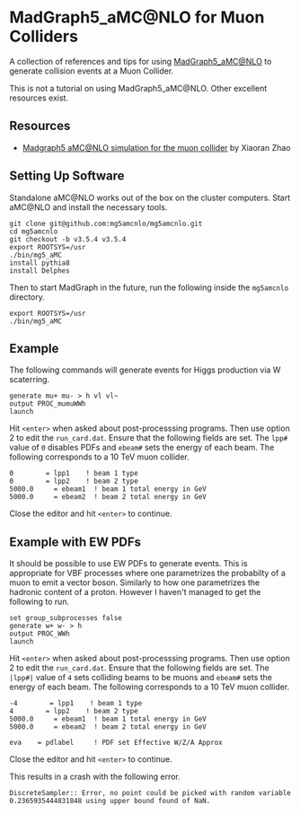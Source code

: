 # MadGraph5_aMC@NLO for Muon Colliders

A collection of references and tips for using [MadGraph5_aMC@NLO](https://launchpad.net/mg5amcnlo) to generate collision events at a Muon Collider.

This is not a tutorial on using MadGraph5_aMC@NLO. Other excellent resources exist.

## Resources
- [Madgraph5 aMC@NLO simulation for the muon collider](https://indico.cern.ch/event/801616/contributions/3358582/attachments/1827532/2991430/muon_mg5.pdf) by Xiaoran Zhao

## Setting Up Software

Standalone aMC@NLO works out of the box on the cluster computers. Start aMC@NLO and install the necessary tools.

```shell
git clone git@github.com:mg5amcnlo/mg5amcnlo.git
cd mg5amcnlo
git checkout -b v3.5.4 v3.5.4
export ROOTSYS=/usr
./bin/mg5_aMC
install pythia8
install Delphes
```

Then to start MadGraph in the future, run the following inside the `mg5amcnlo` directory.

```shell
export ROOTSYS=/usr
./bin/mg5_aMC
```

## Example

The following commands will generate events for Higgs production via W scaterring.

```
generate mu+ mu- > h vl vl~
output PROC_mumuWWh
launch
```

Hit `<enter>` when asked about post-processsing programs. Then use option 2 to edit the `run_card.dat`. Ensure that the following fields are set. The `lpp#` value of `0` disables PDFs and `ebeam#` sets the energy of each beam. The following corresponds to a 10 TeV muon collider.

```
0        = lpp1    ! beam 1 type 
0        = lpp2    ! beam 2 type
5000.0     = ebeam1  ! beam 1 total energy in GeV
5000.0     = ebeam2  ! beam 2 total energy in GeV
```

Close the editor and hit `<enter>` to continue.

## Example with EW PDFs
It should be possible to use EW PDFs to generate events. This is appropriate for VBF processes where one parametrizes the probabilty of a muon to emit a vector boson. Similarly to how one parametrizes the hadronic content of a proton. However I haven't managed to get the following to run.

```
set group_subprocesses false
generate w+ w- > h
output PROC_WWh
launch
```

Hit `<enter>` when asked about post-processsing programs. Then use option 2 to edit the `run_card.dat`. Ensure that the following fields are set. The `|lpp#|` value of `4` sets colliding beams to be muons and `ebeam#` sets the energy of each beam. The following corresponds to a 10 TeV muon collider.

```
-4        = lpp1    ! beam 1 type 
4        = lpp2    ! beam 2 type
5000.0     = ebeam1  ! beam 1 total energy in GeV
5000.0     = ebeam2  ! beam 2 total energy in GeV

eva    = pdlabel     ! PDF set Effective W/Z/A Approx
```

Close the editor and hit `<enter>` to continue.

This results in a crash with the following error.

```
DiscreteSampler:: Error, no point could be picked with random variable 0.2365935444831848 using upper bound found of NaN.
```
